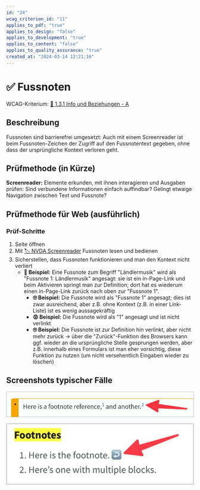 ```yaml
---
id: "24"
wcag_criterion_id: "11"
applies_to_pdf: "true"
applies_to_design: "false"
applies_to_development: "true"
applies_to_content: "false"
applies_to_quality_assurance: "true"
created_at: "2024-03-14 12:21:16"
---
```


# ✅ Fussnoten

WCAG-Kriterium: [📜 1.3.1 Info und Beziehungen - A](..)

## Beschreibung

Fussnoten sind barrierefrei umgesetzt: Auch mit einem Screenreader ist beim Fussnoten-Zeichen der Zugriff auf den Fussnotentext gegeben, ohne dass der ursprüngliche Kontext verloren geht.

## Prüfmethode (in Kürze)

**Screenreader:** Elemente erkunden, mit ihnen interagieren und Ausgaben prüfen: Sind verbundene Informationen einfach auffindbar? Gelingt etwaige Navigation zwischen Text und Fussnote?

## Prüfmethode für Web (ausführlich)

### Prüf-Schritte

1. Seite öffnen
1. Mit [🏷️ NVDA Screenreader](/de/tags/nvda-screenreader) Fussnoten lesen und bedienen
1. Sicherstellen, dass Fussnoten funktionieren und man den Kontext nicht verliert
    - **🙂 Beispiel:** Eine Fussnote zum Begriff "Ländlermusik" wird als "Fussnote 1: Ländlermusik" angesagt: sie ist ein in-Page-Link und beim Aktivieren springt man zur Definition; dort hat es wiederum einen in-Page-Link zurück nach oben zur "Fussnote 1".
        - **🙄 Beispiel:** Die Fussnote wird als "Fussnote 1" angesagt; dies ist zwar ausreichend, aber z.B. ohne Kontext (z.B. in einer Link-Liste) ist es wenig aussagekräftig
        - **😡 Beispiel:** Die Fussnote wird als "1" angesagt und ist nicht verlinkt
        - **🙄 Beispiel:** Die Fussnote ist zur Definition hin verlinkt, aber nicht mehr zurück → über die "Zurück"-Funktion des Browsers kann ggf. wieder an die ursprüngliche Stelle gesprungen werden, aber z.B. innerhalb eines Formulars ist man eher vorsichtig, diese Funktion zu nutzen (um nicht versehentlich Eingaben wieder zu löschen)

## Screenshots typischer Fälle

![Fussnoten sind in-Page Anker-Links...](images/fussnoten-sind-in-page-anker-links.png)

![...und verlinken zurück!](images/und-verlinken-zurck.png)
